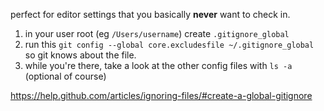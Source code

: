 perfect for editor settings that you basically **never** want to check in.

1. in your user root (eg `/Users/username`) create `.gitignore_global`
2. run this `git config --global core.excludesfile ~/.gitignore_global` so git knows about the file.
3. while you're there, take a look at the other config files with `ls -a` (optional of course)

https://help.github.com/articles/ignoring-files/#create-a-global-gitignore
